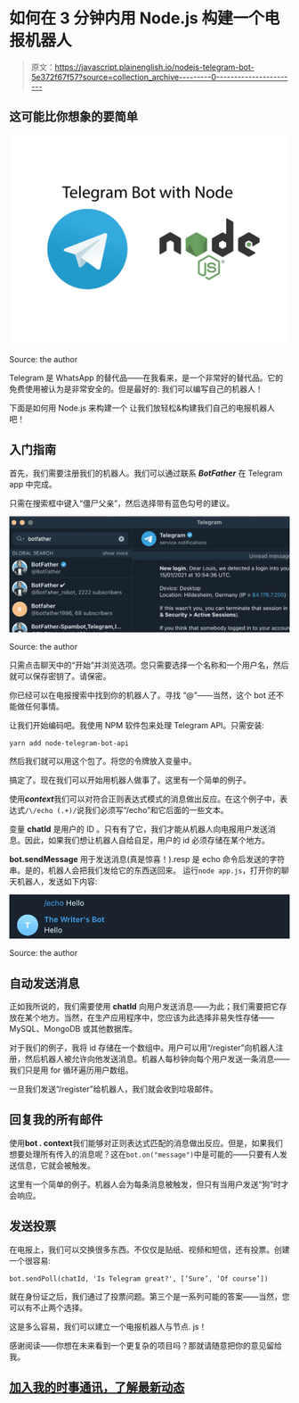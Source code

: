 # 如何在 3 分钟内用 Node.js 构建一个电报机器人

> 原文：<https://javascript.plainenglish.io/nodejs-telegram-bot-5e372f67f57?source=collection_archive---------0----------------------->

## 这可能比你想象的要简单

![](img/4d46df52eed691b68a7e639298fc5c69.png)

Source: the author

Telegram 是 WhatsApp 的替代品——在我看来，是一个非常好的替代品。它的免费使用被认为是非常安全的。但是最好的:
我们可以编写自己的机器人！

下面是如何用 Node.js 来构建一个
让我们放轻松&构建我们自己的电报机器人吧！

## 入门指南

首先，我们需要注册我们的机器人。我们可以通过联系 ***BotFather*** 在 Telegram app 中完成。

只需在搜索框中键入“僵尸父亲”，然后选择带有蓝色勾号的建议。

![](img/63579b9032b8e139a801c3a0f547e0f8.png)

Source: the author

只需点击聊天中的“开始”并浏览选项。您只需要选择一个名称和一个用户名，然后就可以保存密钥了。请保密。

你已经可以在电报搜索中找到你的机器人了。寻找
“@<bot-username>”——当然，这个 bot 还不能做任何事情。

让我们开始编码吧。我使用 NPM 软件包来处理 Telegram API。只需安装:

```
yarn add node-telegram-bot-api
```

然后我们就可以用这个包了。将您的令牌放入变量中。

搞定了。现在我们可以开始用机器人做事了。这里有一个简单的例子。

使用***context***我们可以对符合正则表达式模式的消息做出反应。在这个例子中，表达式`/\/echo (.+)/`说我们必须写“/echo”和它后面的一些文本。

变量 **chatId** 是用户的 ID 。只有有了它，我们才能从机器人向电报用户发送消息。因此，如果我们想让机器人自给自足，用户的 id 必须存储在某个地方。

**bot.sendMessage** 用于发送消息(真是惊喜！).resp 是 echo 命令后发送的字符串。是的，机器人会把我们发给它的东西送回来。
运行`node app.js`，打开你的聊天机器人，发送如下内容:

![](img/73a646e97532a0d1eff5d2a834ea0cff.png)

Source: the author

## 自动发送消息

正如我所说的，我们需要使用 **chatId** 向用户发送消息——为此；我们需要把它存放在某个地方。当然，在生产应用程序中，您应该为此选择非易失性存储——MySQL、MongoDB 或其他数据库。

对于我们的例子，我将 id 存储在一个数组中。用户可以用“/register”向机器人注册，然后机器人被允许向他发送消息。机器人每秒钟向每个用户发送一条消息——我们只是用 for 循环遍历用户数组。

一旦我们发送“/register”给机器人，我们就会收到垃圾邮件。

## 回复我的所有邮件

使用**bot . context**我们能够对正则表达式匹配的消息做出反应。但是，如果我们想要处理所有传入的消息呢？这在`bot.on("message")`中是可能的——只要有人发送信息，它就会被触发。

这里有一个简单的例子。机器人会为每条消息被触发，但只有当用户发送“狗”时才会响应。

## 发送投票

在电报上，我们可以交换很多东西。不仅仅是贴纸、视频和短信，还有投票。创建一个很容易:

```
bot.sendPoll(chatId, 'Is Telegram great?', [‘Sure’, ‘Of course’])
```

就在身份证之后，我们通过了投票问题。第三个是一系列可能的答案——当然，您可以有不止两个选择。

这是多么容易，我们可以建立一个电报机器人与节点. js！

感谢阅读——你想在未来看到一个更复杂的项目吗？那就请随意把你的意见留给我。

## [加入我的时事通讯，了解最新动态](http://eepurl.com/hacY0v)